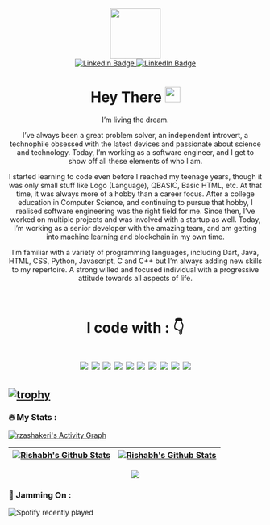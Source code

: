 
<!--
**EmperorAkashi20/EmperorAkashi20** is a ✨ _special_ ✨ repository because its `README.md` (this file) appears on your GitHub profile.

Here are some ideas to get you started:

- 🔭 I’m currently working on ...
- 🌱 I’m currently learning ...
- 👯 I’m looking to collaborate on ...
- 🤔 I’m looking for help with ...
- 💬 Ask me about ...
- 📫 How to reach me: ...
- 😄 Pronouns: ...
- ⚡ Fun fact: ...
-->


<div id="header" align="center">
  <img src="https://media.giphy.com/media/M9gbBd9nbDrOTu1Mqx/giphy.gif" width="100"/>
</div>

<div id="badges" align="center">
  <a href="[www.linkedin.com/in/rishabhsethia20](https://www.linkedin.com/in/rishabhsethia20/)">
    <img src="https://img.shields.io/badge/LinkedIn-blue?style=for-the-badge&logo=linkedin&logoColor=white" alt="LinkedIn Badge"/>
  </a>
  <a href="[www.linkedin.com/in/rishabhsethia20](https://www.linkedin.com/in/rishabhsethia20/)">
    <img src="https://img.shields.io/badge/Twitter-blue?style=for-the-badge&logo=twitter&logoColor=white" alt="LinkedIn Badge"/>
  </a>
  <br>
  <img src="https://komarev.com/ghpvc/?username=EmperorAkashi20&style=flat-square&color=blue" alt=""/>
</div>

<h1 align="center">
  Hey There
  <img src="https://media.giphy.com/media/hvRJCLFzcasrR4ia7z/giphy.gif" width="30px"/>
</h1>
<div id="bio" align="center">
 <p> I’m living the dream.</p>
<p>I’ve always been a great problem solver, an independent introvert, a technophile obsessed with the latest devices and passionate about science and technology. Today, I’m working as a software engineer, and I get to show off all these elements of who I am. </p>
<p>I started learning to code even before I reached my teenage years, though it was only small stuff like Logo (Language), QBASIC, Basic HTML, etc. At that time, it was always more of a hobby than a career focus. After a college education in Computer Science, and continuing to pursue that hobby, I realised software engineering was the right field for me. Since then, I’ve worked on multiple projects and was involved with a startup as well. Today, I’m working as a senior developer with the amazing team, and am getting into machine learning and blockchain in my own time.</p>
<p>I’m familiar with a variety of programming languages, including Dart, Java, HTML, CSS, Python, Javascript, C and C++ but I’m always adding new skills to my repertoire. A strong willed and focused individual with a progressive attitude towards all aspects of life.</p><br>
  
<h1 align="center">
I code with :  👇

<img src="https://img.shields.io/badge/Dart-3776AB?style=for-the-badge&logo=dart&logoColor=white"/> <img src="https://img.shields.io/badge/JavaScript-F7DF1E?style=for-the-badge&logo=javascript&logoColor=white"/> <img src="https://img.shields.io/badge/C%2B%2B-00599C?style=for-the-badge&logo=c%2B%2B&logoColor=white"/> <img src="https://img.shields.io/badge/C%23-239120?style=for-the-badge&logo=c-sharp&logoColor=white"/>   <img src="https://img.shields.io/badge/Django-092E20?style=for-the-badge&logo=django&logoColor=white"/> <img src="https://img.shields.io/badge/.NET-5C2D91?style=for-the-badge&logo=.net&logoColor=white"/> <img src="https://img.shields.io/badge/HTML5-E34F26?style=for-the-badge&logo=html5&logoColor=white"/>  <img src="https://img.shields.io/badge/CSS-239120?&style=for-the-badge&logo=css3&logoColor=white"/> <img src="https://img.shields.io/badge/Tailwind_CSS-38B2AC?style=for-the-badge&logo=tailwind-css&logoColor=white"/> <img src="https://img.shields.io/badge/Bootstrap-563D7C?style=for-the-badge&logo=bootstrap&logoColor=white"/>
</h1>
 </div>

[![trophy](https://github-profile-trophy.vercel.app/?username=EmperorAkashi20&margin-w=40&margin-h=15&theme=tokyonight&no-bg=true&no-frame=true&column=-1)](https://github.com/ryo-ma/github-profile-trophy)
---

### :fire: My Stats :

<a href="https://github.com/ashutosh00710/github-readme-activity-graph"><img alt="rzashakeri's Activity Graph" src="https://activity-graph.herokuapp.com/graph/?username=EmperorAkashi20&bg_color=000&color=fff&line=00E676&point=fff&hide_border=true" /></a>
<br>

  | <a href="https://git.io/streak-stats"><img src="https://github-readme-streak-stats.herokuapp.com/?user=EmperorAkashi20&hide_border=true&theme=highcontrast" alt="Rishabh's Github Stats" /></a> | <a href="https://github.com/anuraghazra/github-readme-stats"><img align="center" src="https://github-readme-stats.vercel.app/api?username=EmperorAkashi20&show_icons=true&include_all_commits=true&count_private=true&theme=vision-friendly-dark&hide_border=true" alt="Rishabh's Github Stats" /></a> |
| ------------- | ------------- |

<div id="langs" align="center">
<a href="https://github.com/anuraghazra/github-readme-stats"><img src="https://github-readme-stats.vercel.app/api/top-langs/?username=EmperorAkashi20&layout=compact&theme=highcontrast&count_private=true&hide_border=true" />
</a> 
</div>

<!-- <details>
  <summary>Activity Graph 📈</summary>
  <br/>
<a href="https://github.com/ashutosh00710/github-readme-activity-graph"><img alt="rzashakeri's Activity Graph" src="https://activity-graph.herokuapp.com/graph/?username=EmperorAkashi20&bg_color=fff&color=000&line=00E676&point=000&hide_border=true" /></a>
</details> -->

### :musical_note: Jamming On :
 ![Spotify recently played](https://spotify-recently-played-readme.vercel.app/api?user=kt42z7o64n0n6kxewpmnatjii&width=400&unique={true|1|on|yes}&count=3)
